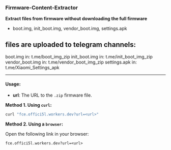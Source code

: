 ### Firmware-Content-Extractor  
**Extract files from firmware without downloading the full firmware**

- boot.img, init_boot.img, vendor_boot.img,  settings.apk

## files are uploaded to telegram channels:
boot.img in: t.me/boot_img_zip
init_boot.img in: t.me/init_boot_img_zip
vendor_boot.img in: t.me/vendor_boot_img_zip
settings.apk in: t.me/Xiaomi_Settings_apk
___

#### **Usage:**

- **url**: The URL to the `.zip` firmware file.

**Method 1. Using `curl`:**

```bash
curl "fce.offici5l.workers.dev?url=<url>"
```

**Method 2. Using a `browser`:**

Open the following link in your browser:

`fce.offici5l.workers.dev?url=<url>`
